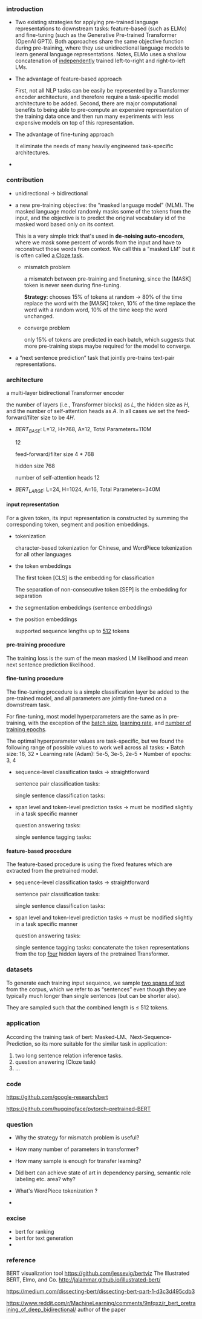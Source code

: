 

### introduction

+ Two existing strategies for applying pre-trained language representations to downstream tasks: feature-based (such as ELMo) and fine-tuning (such as
  the Generative Pre-trained Transformer (OpenAI GPT)). Both approaches share the same objective function during pre-training, where they use unidirectional language
  models to learn general language representations. Notes, ELMo uses a shallow concatenation of <u>independently</u> trained left-to-right and right-to-left LMs.

+ The advantage of feature-based approach

  First, not all NLP tasks can be easily be represented by a Transformer encoder architecture, and therefore require a task-specific model architecture to be added. Second, there are major computational benefits to being able to pre-compute an expensive representation of the training data once and then run many experiments with less expensive models on top of this representation.

+ The advantage of fine-tuning approach

  It eliminate the needs of many heavily engineered task-specific architectures.

+ 



### contribution

+ unidirectional $\rightarrow$ bidirectional

+ a new pre-training objective: the “masked language model” (MLM). The masked language model randomly masks some of the tokens from the input, and the objective is to predict the original vocabulary id of the masked word based only on its context.

  This is a very simple trick that's used in **de-noising auto-encoders**, where we mask some percent of words from the input and have to reconstruct those words from context. We call this a "masked LM" but it is often called <u>a Cloze task</u>.

  + mismatch problem

    a mismatch between pre-training and finetuning, since the [MASK] token is never seen during fine-tuning.

    **Strategy**: chooses 15% of tokens at random -> 80% of the time replace the word with the [MASK] token, 10% of the time replace the word with a random word, 10% of the time keep the word unchanged.

  + converge problem

    only 15% of tokens are predicted in each batch, which suggests that more pre-training steps maybe required for the model to converge.

+ a “next sentence prediction” task that jointly pre-trains text-pair representations.


### architecture

a multi-layer bidirectional Transformer encoder

the number of layers (i.e., Transformer blocks) as $L$, the hidden size as $H$, and the number of self-attention heads as $A$. In all cases we set the feed-forward/filter size to
be $4H$.

+ $BERT_{BASE}$: L=12, H=768, A=12, Total Parameters=110M

  12

  feed-forward/filter size 4 * 768

  hidden size 768

  number of self-attention heads 12

+ $BERT_{LARGE}$: L=24, H=1024, A=16, Total Parameters=340M


#### input representation

For a given token, its input representation is constructed by summing the corresponding
token, segment and position embeddings.

+ tokenization

  character-based tokenization for Chinese, and WordPiece tokenization for all other languages

+ the token embeddings

  The first token [CLS] is the embedding for classification

  The separation of non-consecutive token [SEP] is the embedding for separation

+ the segmentation embeddings (sentence embeddings)

+ the position embeddings

  supported sequence lengths up to <u>512</u> tokens

#### pre-training procedure

The training loss is the sum of the mean masked LM likelihood and mean next sentence prediction likelihood.



#### fine-tuning procedure

The fine-tuning procedure is a simple classification layer be added to the pre-trained model, and all parameters are jointly fine-tuned on a downstream task.

For fine-tuning, most model hyperparameters are the same as in pre-training, with the exception of the <u>batch size</u>, <u>learning rate</u>, and <u>number of training epochs</u>.

The optimal hyperparameter values are task-specific, but we found the following range of possible values to work well across all tasks:
• Batch size: 16, 32
• Learning rate (Adam): 5e-5, 3e-5, 2e-5
• Number of epochs: 3, 4



+ sequence-level classification tasks $\rightarrow$ straightforward

  sentence pair classification tasks: 

  single sentence classification tasks: 

+ span level and token-level prediction tasks $\rightarrow$ must be modified slightly in a task specific manner

  question answering tasks: 

  single sentence tagging tasks: 


#### feature-based procedure

The feature-based procedure is using the fixed features which are extracted from the pretrained model.



- sequence-level classification tasks $\rightarrow$ straightforward

  sentence pair classification tasks: 

  single sentence classification tasks: 

- span level and token-level prediction tasks $\rightarrow$ must be modified slightly in a task specific manner

  question answering tasks: 

  single sentence tagging tasks: concatenate the token representations from the top <u>four</u> hidden layers of the pretrained Transformer.

### datasets

To generate each training input sequence, we sample <u>two spans of text</u> from the corpus, which we refer to as “sentences” even though they are typically much longer than single sentences (but can be shorter also).

They are sampled such that the combined length is $\le$ 512 tokens.

### application 

According the training task of bert: Masked-LM、Next-Sequence-Prediction, so its more suitable for the similar task in application:

1. two long sentence relation inference tasks.
2. question answering (Cloze task)
3. ...



### code

https://github.com/google-research/bert

https://github.com/huggingface/pytorch-pretrained-BERT



### question

+ Why the strategy for mismatch problem is useful?

  

+ How many number of parameters in transformer?

  


+ How many sample is enough for transfer learning?

  

+ Did bert can achieve state of art in dependency parsing, semantic role labeling etc. area? why?

  

+ What's WordPiece tokenization ?

+ 

### excise

+ bert for ranking
+ bert for text generation
+ 

### reference

BERT visualization tool
https://github.com/jessevig/bertviz
The Illustrated BERT, Elmo, and Co.
http://jalammar.github.io/illustrated-bert/

https://medium.com/dissecting-bert/dissecting-bert-part-1-d3c3d495cdb3

https://www.reddit.com/r/MachineLearning/comments/9nfqxz/r_bert_pretraining_of_deep_bidirectional/ author of the paper







